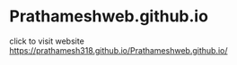 # Prathameshweb.github.io

click to visit website https://prathamesh318.github.io/Prathameshweb.github.io/

